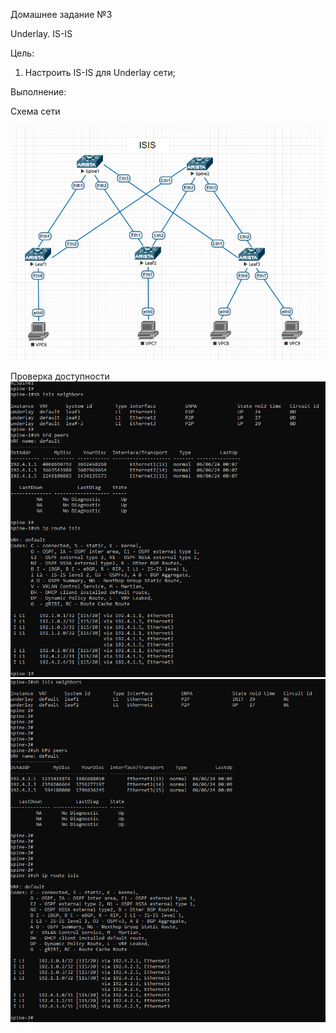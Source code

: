 Домашнее задание №3

Underlay. IS-IS

Цель:
1. Настроить IS-IS для Underlay сети;


Выполнение:

Схема сети

![image_CLOS_ISIS](https://github.com/maximchekalov/otuslabs/blob/main/LABA3/isis.PNG)


Проверка доступности 
![image_CLOS_ISIS](https://github.com/maximchekalov/otuslabs/blob/main/LABA3/spine1%20isis.PNG)
![image_CLOS_ISIS](https://github.com/maximchekalov/otuslabs/blob/main/LABA3/spine2%20isis.PNG)
